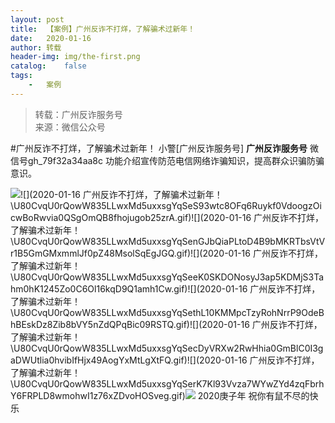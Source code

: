 ```yaml
---
layout:	post
title:	【案例】广州反诈不打烊，了解骗术过新年！
date:	2020-01-16
author:	转载
header-img:	img/the-first.png
catalog:	false
tags:
	-	案例
---
```


<blockquote><p>转载：广州反诈服务号<br>
来源：微信公众号</p></blockquote>

#广州反诈不打烊，了解骗术过新年！
小警[广州反诈服务号]
**广州反诈服务号**
微信号gh_79f32a34aa8c
功能介绍宣传防范电信网络诈骗知识，提高群众识骗防骗意识。

![]({{site.baseurl}}/postimg/U80CvqU0rQowW835LLwxMd5uxxsgYqSeaKUIcL2Kjx83PoHf07r1VbPFoWZiak5cK307ntGr5VNX3rgBZKargWw.gif)![](2020-01-16
广州反诈不打烊，了解骗术过新年！\\U80CvqU0rQowW835LLwxMd5uxxsgYqSeS93wtc8OFq6Ruykf0VdoogzOicwBoRwvia0QSgOmQB8fhojugob25zrA.gif)![](2020-01-16
广州反诈不打烊，了解骗术过新年！\\U80CvqU0rQowW835LLwxMd5uxxsgYqSenGJbQiaPLtoD4B9bMKRTbsVtVr1B5GmGMxmmlJf0pZ48MsolSqEgJGQ.gif)![](2020-01-16
广州反诈不打烊，了解骗术过新年！\\U80CvqU0rQowW835LLwxMd5uxxsgYqSeeK0SKDONosyJ3ap5KDMjS3Tahm0hK1245Zo0C6Ol16kqD9Q1amh1Cw.gif)![](2020-01-16
广州反诈不打烊，了解骗术过新年！\\U80CvqU0rQowW835LLwxMd5uxxsgYqSethL10KMMpcTzyRohNrrP9OdeBhBEskDz8Zib8bVY5nZdQPqBic09RSTQ.gif)![](2020-01-16
广州反诈不打烊，了解骗术过新年！\\U80CvqU0rQowW835LLwxMd5uxxsgYqSecDyVRXw2RwHhia0GmBlC0I3gaDWUtlia0hvibIfHjx49AogYxMtLgXtFQ.gif)![](2020-01-16
广州反诈不打烊，了解骗术过新年！\\U80CvqU0rQowW835LLwxMd5uxxsgYqSerK7Kl93Vvza7WYwZYd4zqFbrhY6FRPLD8wmohwI1z76xZDvoHOSveg.gif)![](https://mmbiz.qpic.cn/mmbiz_gif/ldFaBNSkvHhicqHzsp8oNTGUZ4tAP8flobmkyORyvfEzov6hWQ8sqmqarYWwSjkxW9HicvZlzg7RGLCbfmU22JyA/640)
2020庚子年
祝你有鼠不尽的快乐
